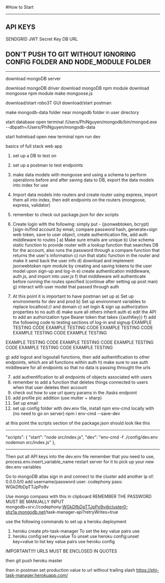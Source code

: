 #How to Start

**********************************************
API KEYS
--------------
SENDGRID
JWT Secret Key
DB URL

DON'T PUSH TO GIT WITHOUT IGNORING CONFIG FOLDER AND NODE_MODULE FOLDER
--------------
**********************************************

download mongoDB server

download mongoDB driver
download mongoDB npm module
download mongoose npm module
make mongoose.js
<!-- const mongoose = require('mongoose')

mongoose.connect('mongodb://127.0.0.1:27017/task-manager-api', {
    useNewUrlParser: true,
    useCreateIndex: true,
    useFindAndModify: false
}) -->

download/start robo3T GUI
download/start postman

make mongodb-data folder near mongodb folder in user directory

start database
open terminal
/Users/PhiNguyen/mongodb/bin/mongod.exe --dbpath=/Users/PhiNguyen/mongodb-data      

start hotreload
open new terminal
npm run dev


basics of full stack web app
1) set up a DB to test on
2) set up a postman to test endpoints
3) make data models with mongoose and using a schema to perform operations before and after saving data to DB, export the data models into index for use
4) Import data models into routers and create router using express, import them all into index, then edit endpoints on the routers (mongoose, express, validator)
5) remember to check out package.json for dev scripts
5) Create login with the following: simply put - (jsonwebtoken, bcrypt)
    [sign-in/find account by email, compare password hash, generate+sign web token, save to user object, create authentication file, add auth middleware to routes ]
    a) Make sure emails are unique
    b) Use schema static function to provide router with a lookup function that searches DB for the account, also runs the password through a compare function that returns the user's information
    c) run that static function in the router and make it send back the user info 
    d) download and implement jsonwebtoken npm module by creating and saving tokens to the user model
       upon sign-up and log-in
    e) create authentication middleware, auth.js, and import into user.js
    f) that middleware will authenticate before running the routes specified (continue after setting up post man)
    g) interact with user model that passed through auth

6) At this point it is important to have postman set up
    a) Set up environments for dev and prod
    b) Set up environment variables to replace localhost:// and domain
    c) set login & sign up authorization properties to no auth
    d) make sure all others inherit auth
    e) edit the API to add an authorization type Bearer token that takes {{authKey}}
    f) add the following code to testing sections of log-in and signup
EXAMPLE TESTING CODE EXAMPLE TESTING CODE EXAMPLE TESTING CODE EXAMPLE TESTING CODE EXAMPLE TESTING
    <!-- // only difference from sign up is that create user error is 201
    // this is important for ease of API testing
    if (pm.response.code === 200) {
        pm.environment.set('authToken', pm.response.json().token)
    } -->
EXAMPLE TESTING CODE EXAMPLE TESTING CODE EXAMPLE TESTING CODE EXAMPLE TESTING CODE EXAMPLE TESTING

g) add logout and logoutall functions, then add authentification to other endpoints, which
   are all functions within auth
h) make sure to use auth middleware for all endpoints so that no data is passing throught the urls

7) add authentification to all endpoints of objects associated with users
8) remember to add a function that deletes things connected to users when that user deletes their account
9) check out how to use url query params in the /tasks endpoint
10) add profile pic addition (use multer + sharp)
11) Set up email
12) set up config folder with dev.env file, install npm env-cmd locally with (no need to go on server)
npm i env-cmd --save-dev

at this point the scripts section of the package.json should look like this
*********************
  "scripts": {
    "start": "node src/index.js",
    "dev": "env-cmd -f ./config/dev.env nodemon src/index.js"
  },
*********************
Then put all API keys into the dev.env file
remember that you need to use, process.env.insert_variable_name
restart server for it to pick up your new dev.env variables

Go to mongoDB atlas
sign in and connect to the cluster
add another ip of:
0.0.0.0/0
add username/password
user: codephony
pass: WGkDfbDpTTJpPo9v

Use mongo compass with this in clipboard
REMEMBER THE PASSWORD MUST BE MANUALLY INPUT
mongodb+srv://codephony:WGkDfbDpTTJpPo9v@cluster0-shz1a.mongodb.net/task-manager-api?retryWrites=true

use the following commands to set up a heroku deployment
1) heroku create phi-task-manager
To set the key value pairs use
2) heroku config:set key=value 
To unset use
heroku config:unset key=value
to list key value pairs use 
heroku config

IMPORTANT!!!! URLS MUST BE ENCLOSED IN QUOTES

then
git push heroku master

then in postman set production value to url without trailing slash
https://phi-task-manager.herokuapp.com/
